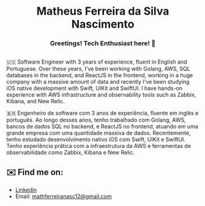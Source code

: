 <h1 align="center">Matheus Ferreira da Silva Nascimento</h1>

<h3 align="center">Greetings! Tech Enthusiast here! 👋</h3>

##
🇺🇸
Software Engineer with 3 years of experience, fluent in English and Portuguese. Over these years, I've been working with Golang, AWS, SQL databases in the backend, and ReactJS in the frontend, working in a huge company with a massive amount of data and recently I've been studying iOS native development with Swift, UIKit and SwiftUI. 
I have hands-on experience with AWS infrastructure and observability tools such as Zabbix, Kibana, and New Relic.

🇧🇷
Engenheiro de software com 3 anos de experiência, fluente em inglês e português. Ao longo desses anos, tenho trabalhado com Golang, AWS, bancos de dados SQL no backend, e ReactJS no frontend, atuando em uma grande empresa com uma quantidade massiva de dados. Recentemente, tenho estudado desenvolvimento nativo iOS com Swift, UIKit e SwiftUI. Tenho experiência prática com a infraestrutura da AWS e ferramentas de observabilidade como Zabbix, Kibana e New Relic.

## ✉️ Find me on:

   - [Linkedin](https://www.linkedin.com/in/matheuszx)
   - Email: mathferreiranasc12@gmail.com
